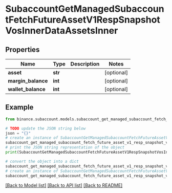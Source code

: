 # SubaccountGetManagedSubaccountFetchFutureAssetV1RespSnapshotVosInnerDataAssetsInner


## Properties

Name | Type | Description | Notes
------------ | ------------- | ------------- | -------------
**asset** | **str** |  | [optional] 
**margin_balance** | **int** |  | [optional] 
**wallet_balance** | **int** |  | [optional] 

## Example

```python
from binance.subaccount.models.subaccount_get_managed_subaccount_fetch_future_asset_v1_resp_snapshot_vos_inner_data_assets_inner import SubaccountGetManagedSubaccountFetchFutureAssetV1RespSnapshotVosInnerDataAssetsInner

# TODO update the JSON string below
json = "{}"
# create an instance of SubaccountGetManagedSubaccountFetchFutureAssetV1RespSnapshotVosInnerDataAssetsInner from a JSON string
subaccount_get_managed_subaccount_fetch_future_asset_v1_resp_snapshot_vos_inner_data_assets_inner_instance = SubaccountGetManagedSubaccountFetchFutureAssetV1RespSnapshotVosInnerDataAssetsInner.from_json(json)
# print the JSON string representation of the object
print(SubaccountGetManagedSubaccountFetchFutureAssetV1RespSnapshotVosInnerDataAssetsInner.to_json())

# convert the object into a dict
subaccount_get_managed_subaccount_fetch_future_asset_v1_resp_snapshot_vos_inner_data_assets_inner_dict = subaccount_get_managed_subaccount_fetch_future_asset_v1_resp_snapshot_vos_inner_data_assets_inner_instance.to_dict()
# create an instance of SubaccountGetManagedSubaccountFetchFutureAssetV1RespSnapshotVosInnerDataAssetsInner from a dict
subaccount_get_managed_subaccount_fetch_future_asset_v1_resp_snapshot_vos_inner_data_assets_inner_from_dict = SubaccountGetManagedSubaccountFetchFutureAssetV1RespSnapshotVosInnerDataAssetsInner.from_dict(subaccount_get_managed_subaccount_fetch_future_asset_v1_resp_snapshot_vos_inner_data_assets_inner_dict)
```
[[Back to Model list]](../README.md#documentation-for-models) [[Back to API list]](../README.md#documentation-for-api-endpoints) [[Back to README]](../README.md)


